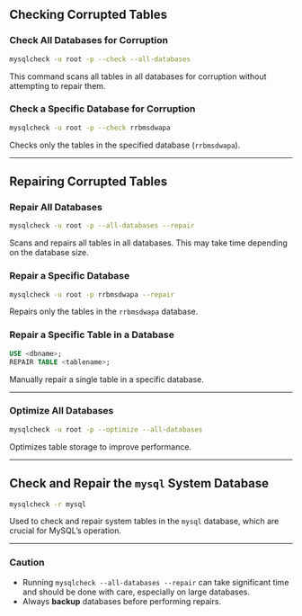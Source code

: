 ## **Checking Corrupted Tables**  

### **Check All Databases for Corruption**  
```bash
mysqlcheck -u root -p --check --all-databases
```
This command scans all tables in all databases for corruption without attempting to repair them.

### **Check a Specific Database for Corruption**  
```bash
mysqlcheck -u root -p --check rrbmsdwapa
```
Checks only the tables in the specified database (`rrbmsdwapa`).

---

## **Repairing Corrupted Tables**  

### **Repair All Databases**  
```bash
mysqlcheck -u root -p --all-databases --repair
```
Scans and repairs all tables in all databases. This may take time depending on the database size.

### **Repair a Specific Database**  
```bash
mysqlcheck -u root -p rrbmsdwapa --repair
```
Repairs only the tables in the `rrbmsdwapa` database.

### **Repair a Specific Table in a Database**  
```sql
USE <dbname>;
REPAIR TABLE <tablename>;
```
Manually repair a single table in a specific database.

---



### **Optimize All Databases**  
```bash
mysqlcheck -u root -p --optimize --all-databases
```
Optimizes table storage to improve performance.

---

## **Check and Repair the `mysql` System Database**  
```bash
mysqlcheck -r mysql
```
Used to check and repair system tables in the `mysql` database, which are crucial for MySQL’s operation.

---

### **Caution**  
- Running `mysqlcheck --all-databases --repair` can take significant time and should be done with care, especially on large databases.  
- Always **backup** databases before performing repairs.  

